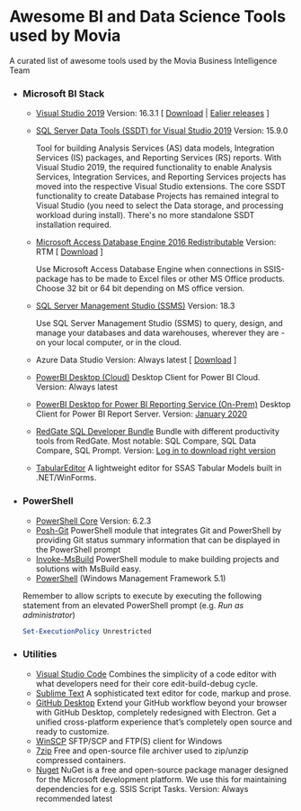 # Awesome BI and Data Science Tools used by Movia
A curated list of awesome tools used by the Movia Business Intelligence Team


- ### Microsoft BI Stack
  - [Visual Studio 2019](https://visualstudio.microsoft.com/)
    Version: 16.3.1 [ [Download](https://visualstudio.microsoft.com/downloads/)
    | [Ealier releases](https://docs.microsoft.com/en-us/visualstudio/releases/2019/history) ]
    
  - [SQL Server Data Tools (SSDT) for Visual Studio 2019](https://docs.microsoft.com/en-us/sql/ssdt/download-sql-server-data-tools-ssdt)
    Version:  15.9.0 
    
    Tool for building Analysis Services (AS) data models, Integration Services (IS) packages, and Reporting Services (RS) reports. With Visual Studio 2019, the required functionality to enable Analysis Services, Integration Services, and Reporting Services projects has moved into the respective Visual Studio extensions. The core SSDT functionality to create Database Projects has remained integral to Visual Studio (you need to select the Data storage, and processing workload during install). There's no more standalone SSDT installation required.     
    
  - [Microsoft Access Database Engine 2016 Redistributable](https://www.microsoft.com/en-us/download/details.aspx?id=54920)
    Version: RTM [ [Download](https://www.microsoft.com/en-us/download/details.aspx?id=54920) ]
    
    Use Microsoft Access Database Engine when connections in SSIS-package has to be made to Excel files or other MS Office products. Choose 32 bit or 64 bit depending on MS office version.
  - [SQL Server Management Studio (SSMS)](https://docs.microsoft.com/en-us/sql/ssms/download-sql-server-management-studio-ssms) 
    Version: 18.3
    
    Use SQL Server Management Studio (SSMS) to query, design, and manage your databases and data warehouses, wherever they are - on your local computer, or in the cloud.   
    
  - Azure Data Studio
    Version: Always latest [ [Download](https://docs.microsoft.com/en-us/sql/azure-data-studio/download) ]
  - [PowerBI Desktop (Cloud)](https://powerbi.microsoft.com/en-us/downloads/)
    Desktop Client for Power BI Cloud.
    Version: Always latest
  - [PowerBI Desktop for Power BI Reporting Service (On-Prem)](https://powerbi.microsoft.com/en-us/report-server/)
    Desktop Client for Power BI Report Server.
    Version: [January 2020](https://www.microsoft.com/en-us/download/details.aspx?id=55329)
  - [RedGate SQL Developer Bundle](https://www.red-gate.com/products/) Bundle with different productivity tools from RedGate. Most notable: SQL Compare, SQL Data Compare, SQL Prompt.
    Version: [Log in to download right version](https://download.red-gate.com/SQLDeveloperBundle.exe)
  - [TabularEditor](https://tabulareditor.github.io/) A lightweight editor for SSAS Tabular Models built in .NET/WinForms.  
  
- ### PowerShell
  - [PowerShell Core](https://github.com/PowerShell/PowerShell/releases/tag/v6.2.3) Version: 6.2.3
  - [Posh-Git](https://github.com/dahlbyk/posh-git)
    PowerShell module that integrates Git and PowerShell by providing Git status summary information that can be displayed in the PowerShell prompt
  - [Invoke-MsBuild](https://github.com/deadlydog/Invoke-MsBuild) PowerShell module to make building projects and solutions with MsBuild easy.
  - [PowerShell](https://www.microsoft.com/en-us/download/details.aspx?id=54616) (Windows Management Framework 5.1)
  
  Remember to allow scripts to execute by executing the following statement from an elevated PowerShell prompt (e.g. *Run as administrator*)
  ```powershell
  Set-ExecutionPolicy Unrestricted
  ```
  
- ### Utilities
  - [Visual Studio Code](https://code.visualstudio.com/) Combines the simplicity of a code editor with what developers need for their core edit-build-debug cycle. 
  - [Sublime Text](https://www.sublimetext.com/3) A sophisticated text editor for code, markup and prose.
  - [GitHub Desktop](https://desktop.github.com/) Extend your GitHub workflow beyond your browser with GitHub Desktop, completely redesigned with Electron. Get a unified cross-platform experience that’s completely open source and ready to customize.
  - [WinSCP](https://winscp.net/) SFTP/SCP and FTP(S) client for Windows
  - [7zip](https://www.7-zip.org/) Free and open-source file archiver used to zip/unzip compressed containers.
  - [Nuget](https://www.nuget.org/downloads) NuGet is a free and open-source package manager designed for the Microsoft development platform. We use this for maintaining dependencies for e.g. SSIS Script Tasks. Version: Always recommended latest
